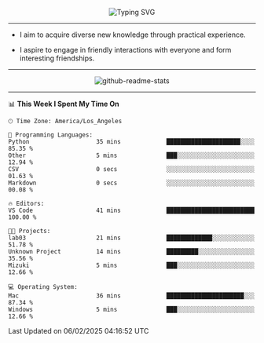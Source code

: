 <p align="center">
  <img src="https://readme-typing-svg.demolab.com?font=Fira+Code&weight=500&size=32&duration=2500&pause=1600&center=true&vCenter=true&random=false&width=1024&height=64&lines=Hi+there+%F0%9F%91%8B;I'm+delighted+you+could+make+it+here+%F0%9F%8E%89;I'm+Harry%2C+a+college+student+still+finding+my+way" alt="Typing SVG" />
</p>


---


- I aim to acquire diverse new knowledge through practical experience.

- I aspire to engage in friendly interactions with everyone and form interesting friendships.


---


<p align="center">
  <img src="https://github-readme-stats.vercel.app/api?username=Harry-Jing&show_icons=true" alt="github-readme-stats"/>
</p>


---

<!--START_SECTION:waka-->
📊 **This Week I Spent My Time On** 

```text
🕑︎ Time Zone: America/Los_Angeles

💬 Programming Languages: 
Python                   35 mins             █████████████████████░░░░   85.35 % 
Other                    5 mins              ███░░░░░░░░░░░░░░░░░░░░░░   12.94 % 
CSV                      0 secs              ░░░░░░░░░░░░░░░░░░░░░░░░░   01.63 % 
Markdown                 0 secs              ░░░░░░░░░░░░░░░░░░░░░░░░░   00.08 % 

🔥 Editors: 
VS Code                  41 mins             █████████████████████████   100.00 % 

🐱‍💻 Projects: 
lab03                    21 mins             █████████████░░░░░░░░░░░░   51.78 % 
Unknown Project          14 mins             █████████░░░░░░░░░░░░░░░░   35.56 % 
Mizuki                   5 mins              ███░░░░░░░░░░░░░░░░░░░░░░   12.66 % 

💻 Operating System: 
Mac                      36 mins             ██████████████████████░░░   87.34 % 
Windows                  5 mins              ███░░░░░░░░░░░░░░░░░░░░░░   12.66 % 
```


 Last Updated on 06/02/2025 04:16:52 UTC
<!--END_SECTION:waka-->
